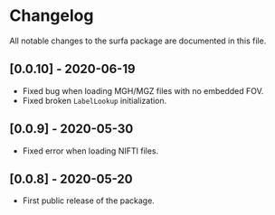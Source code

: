 # Changelog

All notable changes to the surfa package are documented in this file.

## [0.0.10] - 2020-06-19
- Fixed bug when loading MGH/MGZ files with no embedded FOV.
- Fixed broken `LabelLookup` initialization.

## [0.0.9] - 2020-05-30
- Fixed error when loading NIFTI files.

## [0.0.8] - 2020-05-20
- First public release of the package.
